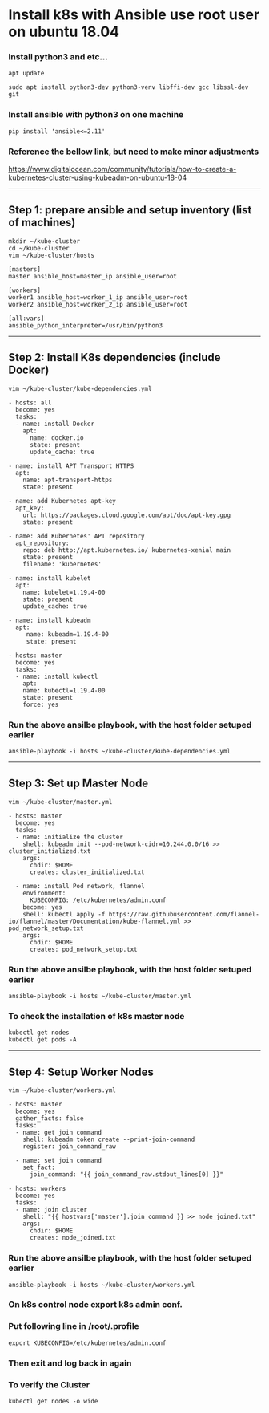 # Install k8s with Ansible use root user on ubuntu 18.04


### Install python3 and etc...
`apt update` 

`sudo apt install python3-dev python3-venv libffi-dev gcc libssl-dev git`

### Install ansible with python3 on one machine
`pip install 'ansible<=2.11'`

### Reference the bellow link, but need to make minor adjustments
https://www.digitalocean.com/community/tutorials/how-to-create-a-kubernetes-cluster-using-kubeadm-on-ubuntu-18-04

___

## Step 1: prepare ansible and setup inventory (list of machines)

```
mkdir ~/kube-cluster
cd ~/kube-cluster
vim ~/kube-cluster/hosts
```

```
[masters]
master ansible_host=master_ip ansible_user=root

[workers]
worker1 ansible_host=worker_1_ip ansible_user=root
worker2 ansible_host=worker_2_ip ansible_user=root

[all:vars]
ansible_python_interpreter=/usr/bin/python3
```

___

## Step 2: Install K8s dependencies (include Docker) 

`vim ~/kube-cluster/kube-dependencies.yml`

```
- hosts: all
  become: yes
  tasks:
  - name: install Docker
    apt:
      name: docker.io
      state: present
      update_cache: true

- name: install APT Transport HTTPS
  apt:
    name: apt-transport-https
    state: present

- name: add Kubernetes apt-key
  apt_key:
    url: https://packages.cloud.google.com/apt/doc/apt-key.gpg
    state: present

- name: add Kubernetes' APT repository
  apt_repository:
    repo: deb http://apt.kubernetes.io/ kubernetes-xenial main
    state: present
    filename: 'kubernetes'

- name: install kubelet
  apt:
    name: kubelet=1.19.4-00
    state: present
    update_cache: true

- name: install kubeadm
  apt:
     name: kubeadm=1.19.4-00
     state: present

- hosts: master
  become: yes
  tasks:
  - name: install kubectl
    apt:
    name: kubectl=1.19.4-00
    state: present
    force: yes
```

### Run the above ansilbe playbook, with the host folder setuped earlier
`ansible-playbook -i hosts ~/kube-cluster/kube-dependencies.yml`

___

## Step 3: Set up Master Node
`vim ~/kube-cluster/master.yml` 

```
- hosts: master
  become: yes
  tasks:
  - name: initialize the cluster
    shell: kubeadm init --pod-network-cidr=10.244.0.0/16 >> cluster_initialized.txt
    args:
      chdir: $HOME
      creates: cluster_initialized.txt

  - name: install Pod network, flannel
    environment:
      KUBECONFIG: /etc/kubernetes/admin.conf
    become: yes
    shell: kubectl apply -f https://raw.githubusercontent.com/flannel-io/flannel/master/Documentation/kube-flannel.yml >> pod_network_setup.txt
    args:
      chdir: $HOME
      creates: pod_network_setup.txt
```

### Run the above ansilbe playbook, with the host folder setuped earlier
`ansible-playbook -i hosts ~/kube-cluster/master.yml` 

### To check the installation of k8s master node

```
kubectl get nodes
kubectl get pods -A
```

___

## Step 4: Setup Worker Nodes

`vim ~/kube-cluster/workers.yml`

```
- hosts: master
  become: yes
  gather_facts: false
  tasks:
  - name: get join command
    shell: kubeadm token create --print-join-command
    register: join_command_raw

  - name: set join command
    set_fact:
      join_command: "{{ join_command_raw.stdout_lines[0] }}"

- hosts: workers
  become: yes
  tasks:
  - name: join cluster
    shell: "{{ hostvars['master'].join_command }} >> node_joined.txt"
    args:
      chdir: $HOME
      creates: node_joined.txt
```


### Run the above ansilbe playbook, with the host folder setuped earlier
`ansible-playbook -i hosts ~/kube-cluster/workers.yml` 

### On k8s control node export k8s admin conf. 
### Put following line in /root/.profile

`export KUBECONFIG=/etc/kubernetes/admin.conf`

### Then exit and log back in again

### To verify the Cluster
`kubectl get nodes -o wide` 
